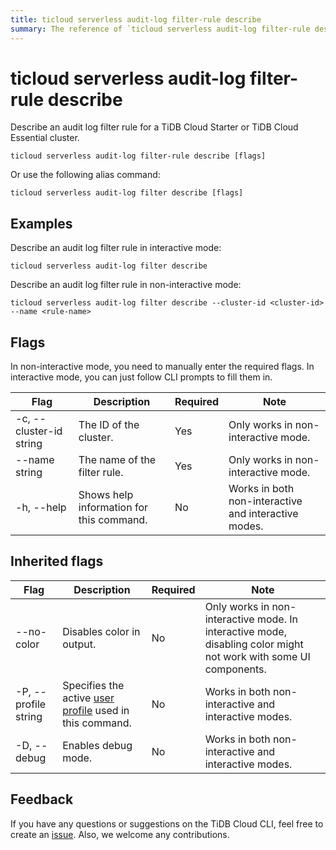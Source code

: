 ```yaml
---
title: ticloud serverless audit-log filter-rule describe
summary: The reference of `ticloud serverless audit-log filter-rule describe`.
---
```


# ticloud serverless audit-log filter-rule describe

Describe an audit log filter rule for a TiDB Cloud Starter or TiDB Cloud Essential cluster.

```shell
ticloud serverless audit-log filter-rule describe [flags]
```

Or use the following alias command:

```shell
ticloud serverless audit-log filter describe [flags]
```

## Examples

Describe an audit log filter rule in interactive mode:

```shell
ticloud serverless audit-log filter describe
```

Describe an audit log filter rule in non-interactive mode:

```shell
ticloud serverless audit-log filter describe --cluster-id <cluster-id> --name <rule-name>
```

## Flags

In non-interactive mode, you need to manually enter the required flags. In interactive mode, you can just follow CLI prompts to fill them in.

| Flag                    | Description                  | Required | Note                                                 |
|-------------------------|------------------------------|----------|------------------------------------------------------|
| -c, --cluster-id string | The ID of the cluster.       | Yes      | Only works in non-interactive mode.                  |
| --name string           | The name of the filter rule. | Yes      | Only works in non-interactive mode.                  |
| -h, --help              | Shows help information for this command. | No       | Works in both non-interactive and interactive modes. |

## Inherited flags

| Flag                 | Description                                                                                          | Required | Note                                                                                                             |
|----------------------|------------------------------------------------------------------------------------------------------|----------|------------------------------------------------------------------------------------------------------------------|
| --no-color           | Disables color in output.                                                                            | No       | Only works in non-interactive mode. In interactive mode, disabling color might not work with some UI components. |
| -P, --profile string | Specifies the active [user profile](/tidb-cloud/cli-reference.md#user-profile) used in this command. | No       | Works in both non-interactive and interactive modes.                                                             |
| -D, --debug          | Enables debug mode.                                                                                  | No       | Works in both non-interactive and interactive modes.                                                             |

## Feedback

If you have any questions or suggestions on the TiDB Cloud CLI, feel free to create an [issue](https://github.com/tidbcloud/tidbcloud-cli/issues/new/choose). Also, we welcome any contributions.
